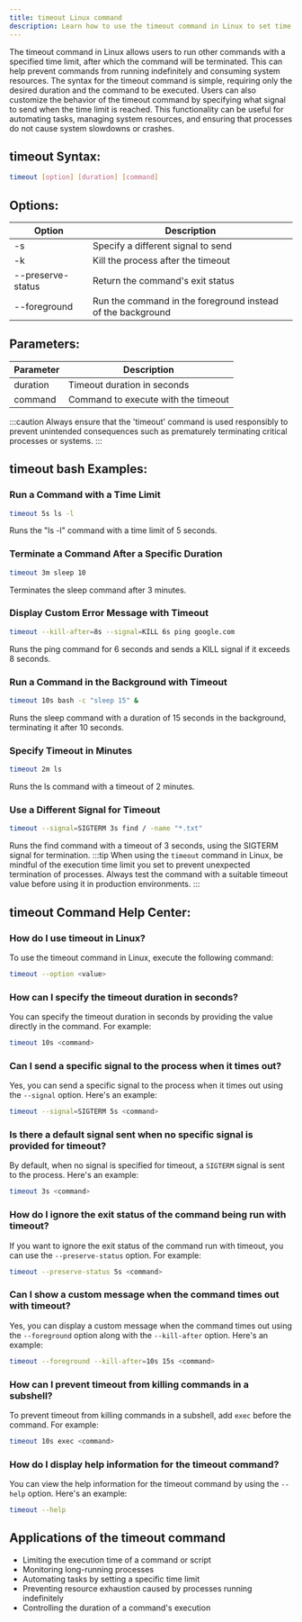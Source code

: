 ```yaml
---
title: timeout Linux command
description: Learn how to use the timeout command in Linux to set time limits for running commands and programs to prevent them from running indefinitely.
---
```


The timeout command in Linux allows users to run other commands with a specified time limit, after which the command will be terminated. This can help prevent commands from running indefinitely and consuming system resources. The syntax for the timeout command is simple, requiring only the desired duration and the command to be executed. Users can also customize the behavior of the timeout command by specifying what signal to send when the time limit is reached. This functionality can be useful for automating tasks, managing system resources, and ensuring that processes do not cause system slowdowns or crashes.

## timeout Syntax:
```bash
timeout [option] [duration] [command]
```
## Options:
| Option | Description              |
|--------|--------------------------|
| -s     | Specify a different signal to send |
| -k     | Kill the process after the timeout|
| --preserve-status | Return the command's exit status |
| --foreground | Run the command in the foreground instead of the background |

## Parameters:
| Parameter | Description              |
|-----------|--------------------------|
| duration  | Timeout duration in seconds |
| command   | Command to execute with the timeout |

:::caution
Always ensure that the 'timeout' command is used responsibly to prevent unintended consequences such as prematurely terminating critical processes or systems.
:::
## timeout bash Examples:
### Run a Command with a Time Limit
```bash
timeout 5s ls -l
```
Runs the "ls -l" command with a time limit of 5 seconds.

### Terminate a Command After a Specific Duration
```bash
timeout 3m sleep 10
```
Terminates the sleep command after 3 minutes.

### Display Custom Error Message with Timeout
```bash
timeout --kill-after=8s --signal=KILL 6s ping google.com
```
Runs the ping command for 6 seconds and sends a KILL signal if it exceeds 8 seconds.

### Run a Command in the Background with Timeout
```bash
timeout 10s bash -c "sleep 15" &
```
Runs the sleep command with a duration of 15 seconds in the background, terminating it after 10 seconds.

### Specify Timeout in Minutes
```bash
timeout 2m ls
```
Runs the ls command with a timeout of 2 minutes.

### Use a Different Signal for Timeout
```bash
timeout --signal=SIGTERM 3s find / -name "*.txt"
```
Runs the find command with a timeout of 3 seconds, using the SIGTERM signal for termination.
:::tip
When using the `timeout` command in Linux, be mindful of the execution time limit you set to prevent unexpected termination of processes. Always test the command with a suitable timeout value before using it in production environments.
:::

## timeout Command Help Center:

### How do I use timeout in Linux?
To use the timeout command in Linux, execute the following command:
```bash
timeout --option <value>
```

### How can I specify the timeout duration in seconds?
You can specify the timeout duration in seconds by providing the value directly in the command. For example:
```bash
timeout 10s <command>
```

### Can I send a specific signal to the process when it times out?
Yes, you can send a specific signal to the process when it times out using the `--signal` option. Here's an example:
```bash
timeout --signal=SIGTERM 5s <command>
```

### Is there a default signal sent when no specific signal is provided for timeout?
By default, when no signal is specified for timeout, a `SIGTERM` signal is sent to the process. Here's an example:
```bash
timeout 3s <command>
```

### How do I ignore the exit status of the command being run with timeout?
If you want to ignore the exit status of the command run with timeout, you can use the `--preserve-status` option. For example:
```bash
timeout --preserve-status 5s <command>
```

### Can I show a custom message when the command times out with timeout?
Yes, you can display a custom message when the command times out using the `--foreground` option along with the `--kill-after` option. Here's an example:
```bash
timeout --foreground --kill-after=10s 15s <command>
```

### How can I prevent timeout from killing commands in a subshell?
To prevent timeout from killing commands in a subshell, add `exec` before the command. For example:
```bash
timeout 10s exec <command>
```

### How do I display help information for the timeout command?
You can view the help information for the timeout command by using the `--help` option. Here's an example:
```bash
timeout --help
```

## Applications of the timeout command
- Limiting the execution time of a command or script
- Monitoring long-running processes
- Automating tasks by setting a specific time limit
- Preventing resource exhaustion caused by processes running indefinitely
- Controlling the duration of a command's execution
